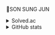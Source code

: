 💎SON SUNG JUN
<details>
    <summary>Solved.ac</summary>

[![Solved.ac Profile](http://mazassumnida.wtf/api/v2/generate_badge?boj=son_sj)](https://solved.ac/son_sj/)

</details>

<details>
    <summary>GitHub stats</summary>

![SJ's GitHub stats](https://github-readme-stats.vercel.app/api?username=sj-son&show_icons=true&theme=gruvbox)

</details>



<!--
**sj-son/sj-son** is a ✨ _special_ ✨ repository because its `README.md` (this file) appears on your GitHub profile.

Here are some ideas to get you started:

- 🔭 I’m currently working on ...
- 🌱 I’m currently learning ...
- 👯 I’m looking to collaborate on ...
- 🤔 I’m looking for help with ...
- 💬 Ask me about ...
- 📫 How to reach me: ...
- 😄 Pronouns: ...
- ⚡ Fun fact: ...
-->
